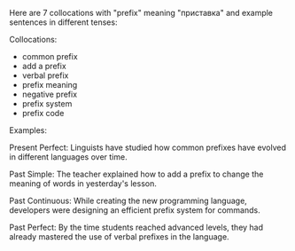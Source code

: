 Here are 7 collocations with "prefix" meaning "приставка" and example sentences in different tenses:

Collocations:
- common prefix
- add a prefix
- verbal prefix
- prefix meaning
- negative prefix
- prefix system
- prefix code

Examples:

Present Perfect: Linguists have studied how common prefixes have evolved in different languages over time.

Past Simple: The teacher explained how to add a prefix to change the meaning of words in yesterday's lesson.

Past Continuous: While creating the new programming language, developers were designing an efficient prefix system for commands.

Past Perfect: By the time students reached advanced levels, they had already mastered the use of verbal prefixes in the language.